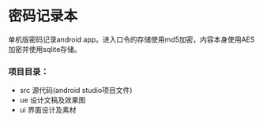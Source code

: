 密码记录本
==
单机版密码记录android app。进入口令的存储使用md5加密，内容本身使用AES加密并使用sqlite存储。

### 项目目录：
* src
源代码(android studio项目文件)
* ue
设计文稿及效果图
* ui
界面设计及素材

